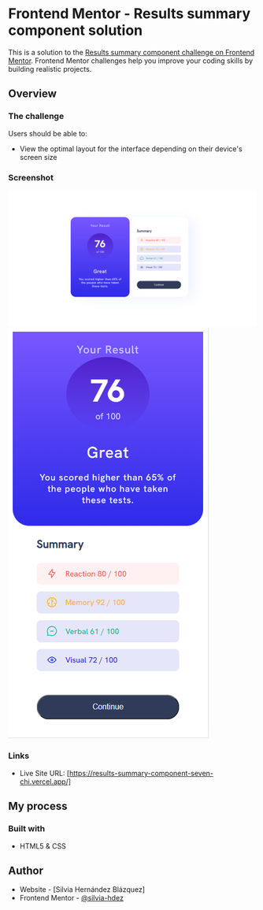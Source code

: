 # Frontend Mentor - Results summary component solution

This is a solution to the [Results summary component challenge on Frontend Mentor](https://www.frontendmentor.io/challenges/results-summary-component-CE_K6s0maV). Frontend Mentor challenges help you improve your coding skills by building realistic projects. 


## Overview

### The challenge

Users should be able to:

- View the optimal layout for the interface depending on their device's screen size


### Screenshot

![](./assets/images/screenShots/resultPage.png)
![](./assets/images/screenShots/mobileDesign.png)


### Links

- Live Site URL: [https://results-summary-component-seven-chi.vercel.app/]
## My process

### Built with

- HTML5 & CSS


## Author

- Website - [Silvia Hernández Blázquez]
- Frontend Mentor - [@silvia-hdez](https://www.frontendmentor.io/profile/silvia-hdez)


